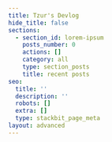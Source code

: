 ```yaml
---
title: Tzur's Devlog
hide_title: false
sections:
  - section_id: lorem-ipsum
    posts_number: 0
    actions: []
    category: all
    type: section_posts
    title: recent posts
seo:
  title: ''
  description: ''
  robots: []
  extra: []
  type: stackbit_page_meta
layout: advanced
---
```

